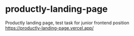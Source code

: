 # productly-landing-page
Productly landing page, test task for junior frontend position
https://productly-landing-page.vercel.app/
